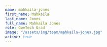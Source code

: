 ```yaml
---
name: mahkaila-jones
first_name: Mahkaila
last_name: Jones
full_name: Mahkaila Jones
role: GovTech Grad
image: "/assets/img/team/mahkaila-jones.jpg"
active: true
---
```


